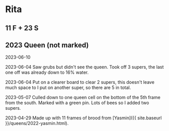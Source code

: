 # Rita

## 11 F + 23 S

## 2023 Queen (not marked)

2023-06-10 

2023-06-04  Saw grubs but didn't see the queen. Took off 3 supers, the last one off was already down to 16% water.

2023-06-04 Put on a clearer board to clear 2 supers, this doesn't leave much space to I put on another super, so there are 5 in total.

2023-05-07 Culled down to one queen cell on the bottom of the 5th frame from the south.  Marked with a green pin.  Lots of bees so I added two supers.

2023-04-29 Made up with 11 frames of brood from [Yasmin]({{ site.baseurl }}/queens/2022-yasmin.html).
